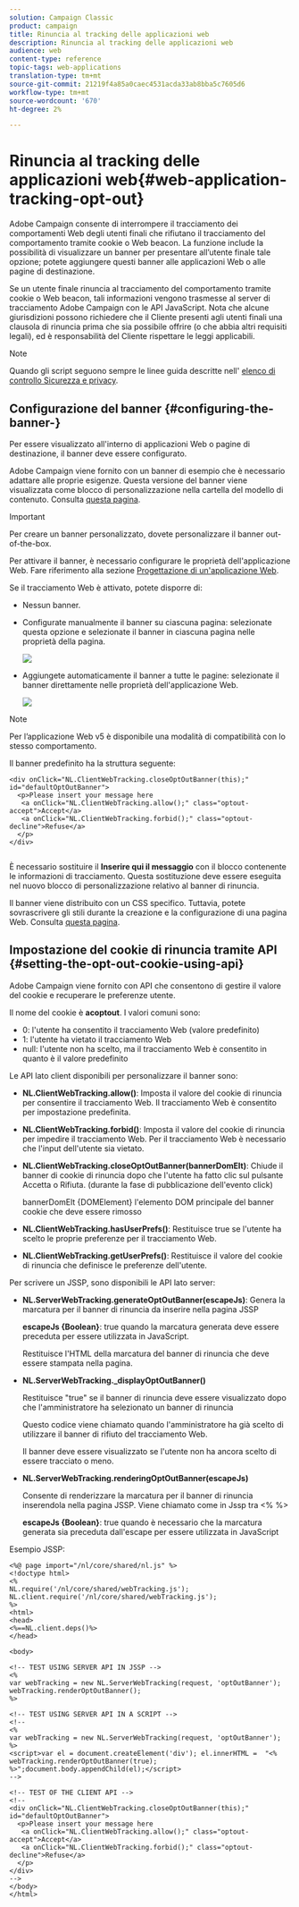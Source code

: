 ```yaml
---
solution: Campaign Classic
product: campaign
title: Rinuncia al tracking delle applicazioni web
description: Rinuncia al tracking delle applicazioni web
audience: web
content-type: reference
topic-tags: web-applications
translation-type: tm+mt
source-git-commit: 21219f4a85a0caec4531acda33ab8bba5c7605d6
workflow-type: tm+mt
source-wordcount: '670'
ht-degree: 2%

---
```



# Rinuncia al tracking delle applicazioni web{#web-application-tracking-opt-out}

 Adobe Campaign consente di interrompere il tracciamento dei comportamenti Web degli utenti finali che rifiutano il tracciamento del comportamento tramite cookie o Web beacon. La funzione include la possibilità di visualizzare un banner per presentare all’utente finale tale opzione; potete aggiungere questi banner alle applicazioni Web o alle pagine di destinazione.

Se un utente finale rinuncia al tracciamento del comportamento tramite cookie o Web beacon, tali informazioni vengono trasmesse al server di tracciamento Adobe Campaign  con le API JavaScript. Nota che alcune giurisdizioni possono richiedere che il Cliente presenti agli utenti finali una clausola di rinuncia prima che sia possibile offrire (o che abbia altri requisiti legali), ed è responsabilità del Cliente rispettare le leggi applicabili.

>[!NOTE]
>
>Quando gli script seguono sempre le linee guida descritte nell&#39; [elenco di controllo Sicurezza e privacy](https://helpx.adobe.com/campaign/kb/acc-security.html#dev).

## Configurazione del banner {#configuring-the-banner-}

Per essere visualizzato all&#39;interno di applicazioni Web o pagine di destinazione, il banner deve essere configurato.

 Adobe Campaign viene fornito con un banner di esempio che è necessario adattare alle proprie esigenze. Questa versione del banner viene visualizzata come blocco di personalizzazione nella cartella del modello di contenuto. Consulta [questa pagina](../../delivery/using/personalization-blocks.md).

>[!IMPORTANT]
>
>Per creare un banner personalizzato, dovete personalizzare il banner out-of-the-box.

Per attivare il banner, è necessario configurare le proprietà dell&#39;applicazione Web. Fare riferimento alla sezione [Progettazione di un&#39;applicazione Web](../../web/using/designing-a-web-application.md).

Se il tracciamento Web è attivato, potete disporre di:

* Nessun banner.
* Configurate manualmente il banner su ciascuna pagina: selezionate questa opzione e selezionate il banner in ciascuna pagina nelle proprietà della pagina.

   ![](assets/pageproperties.png)

* Aggiungete automaticamente il banner a tutte le pagine: selezionate il banner direttamente nelle proprietà dell&#39;applicazione Web.

   ![](assets/optoutconfig.png)

>[!NOTE]
>
>Per l’applicazione Web v5 è disponibile una modalità di compatibilità con lo stesso comportamento.

Il banner predefinito ha la struttura seguente:

```
<div onClick="NL.ClientWebTracking.closeOptOutBanner(this);" id="defaultOptOutBanner">
  <p>Please insert your message here
   <a onClick="NL.ClientWebTracking.allow();" class="optout-accept">Accept</a>
   <a onClick="NL.ClientWebTracking.forbid();" class="optout-decline">Refuse</a>
  </p>
</div>
      
```

È necessario sostituire il **Inserire qui il messaggio** con il blocco contenente le informazioni di tracciamento. Questa sostituzione deve essere eseguita nel nuovo blocco di personalizzazione relativo al banner di rinuncia.

Il banner viene distribuito con un CSS specifico. Tuttavia, potete sovrascrivere gli stili durante la creazione e la configurazione di una pagina Web. Consulta [questa pagina](../../web/using/content-editor-interface.md).

## Impostazione del cookie di rinuncia tramite API {#setting-the-opt-out-cookie-using-api}

 Adobe Campaign viene fornito con API che consentono di gestire il valore del cookie e recuperare le preferenze utente.

Il nome del cookie è **acoptout**. I valori comuni sono:

* 0: l&#39;utente ha consentito il tracciamento Web (valore predefinito)
* 1: l&#39;utente ha vietato il tracciamento Web
* null: l&#39;utente non ha scelto, ma il tracciamento Web è consentito in quanto è il valore predefinito

Le API lato client disponibili per personalizzare il banner sono:

* **NL.ClientWebTracking.allow()**: Imposta il valore del cookie di rinuncia per consentire il tracciamento Web. Il tracciamento Web è consentito per impostazione predefinita.
* **NL.ClientWebTracking.forbid()**: Imposta il valore del cookie di rinuncia per impedire il tracciamento Web. Per il tracciamento Web è necessario che l&#39;input dell&#39;utente sia vietato.
* **NL.ClientWebTracking.closeOptOutBanner(bannerDomElt)**: Chiude il banner di cookie di rinuncia dopo che l&#39;utente ha fatto clic sul pulsante Accetta o Rifiuta. (durante la fase di pubblicazione dell&#39;evento click)

   bannerDomElt {DOMElement} l&#39;elemento DOM principale del banner cookie che deve essere rimosso

* **NL.ClientWebTracking.hasUserPrefs()**: Restituisce true se l&#39;utente ha scelto le proprie preferenze per il tracciamento Web.
* **NL.ClientWebTracking.getUserPrefs()**: Restituisce il valore del cookie di rinuncia che definisce le preferenze dell&#39;utente.

Per scrivere un JSSP, sono disponibili le API lato server:

* **NL.ServerWebTracking.generateOptOutBanner(escapeJs)**: Genera la marcatura per il banner di rinuncia da inserire nella pagina JSSP

   **escapeJs {Boolean}**: true quando la marcatura generata deve essere preceduta per essere utilizzata in JavaScript.

   Restituisce l&#39;HTML della marcatura del banner di rinuncia che deve essere stampata nella pagina.

* **NL.ServerWebTracking._displayOptOutBanner()**

   Restituisce &quot;true&quot; se il banner di rinuncia deve essere visualizzato dopo che l&#39;amministratore ha selezionato un banner di rinuncia

   Questo codice viene chiamato quando l&#39;amministratore ha già scelto di utilizzare il banner di rifiuto del tracciamento Web.

   Il banner deve essere visualizzato se l&#39;utente non ha ancora scelto di essere tracciato o meno.

* **NL.ServerWebTracking.renderingOptOutBanner(escapeJs)**

   Consente di renderizzare la marcatura per il banner di rinuncia inserendola nella pagina JSSP. Viene chiamato come in Jssp tra &lt;% %>

   **escapeJs {Boolean}**: true quando è necessario che la marcatura generata sia preceduta dall&#39;escape per essere utilizzata in JavaScript

Esempio JSSP:

```
<%@ page import="/nl/core/shared/nl.js" %>
<!doctype html>
<%
NL.require('/nl/core/shared/webTracking.js');
NL.client.require('/nl/core/shared/webTracking.js');
%>
<html>
<head>
<%==NL.client.deps()%>
</head>

<body>

<!-- TEST USING SERVER API IN JSSP -->
<% 
var webTracking = new NL.ServerWebTracking(request, 'optOutBanner');
webTracking.renderOptOutBanner();
%>

<!-- TEST USING SERVER API IN A SCRIPT -->
<!--
<% 
var webTracking = new NL.ServerWebTracking(request, 'optOutBanner');
%>
<script>var el = document.createElement('div'); el.innerHTML =  "<% webTracking.renderOptOutBanner(true); %>";document.body.appendChild(el);</script>
-->

<!-- TEST OF THE CLIENT API -->
<!--
<div onClick="NL.ClientWebTracking.closeOptOutBanner(this);" id="defaultOptOutBanner">
  <p>Please insert your message here
   <a onClick="NL.ClientWebTracking.allow();" class="optout-accept">Accept</a>
   <a onClick="NL.ClientWebTracking.forbid();" class="optout-decline">Refuse</a>
  </p>
</div>
-->
</body>
</html>
```

